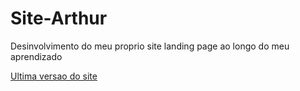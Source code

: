 # Site-Arthur
 Desinvolvimento do meu proprio site landing page ao longo do meu aprendizado

<a href='https://arthur-hb.github.io/Site-Arthur/2/index.html'>Ultima versao do site</a>